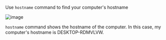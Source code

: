 Use `hostname` command to find your computer's hostname

![image](https://github.com/user-attachments/assets/817a15d2-bdb5-4123-8d62-41f6d05363a3)

`hostname` command shows the hostname of the computer. In this case, my computer's hostname is DESKTOP-RDMVLVW.
